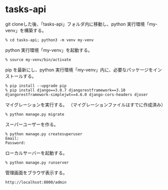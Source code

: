 # tasks-api

git cloneした後、「tasks-api」フォルダ内に移動し、python 実行環境「my-venv」を構築する。

```
% cd tasks-api; python3 -m venv my-venv
```

python 実行環境「my-venv」を起動する。

```
% source my-venv/bin/activate
```

pip を最新にし、python 実行環境「my-venv」内に、必要なパッケージをインストールする。

```
% pip install --upgrade pip
% pip install django==3.0.7 djangorestframework==3.10 djangorestframework-simplejwt==4.6.0 django-cors-headers djoser
```

マイグレーションを実行する。
（マイグレーションファイルはすでに作成済み）

```
% python manage.py migrate
```

スーパーユーザーを作る。

```
% python manage.py createsuperuser
Email:
Password:
```

ローカルサーバーを起動する。

```
% python manage.py runserver
```

管理画面をブラウザ表示する。

```
http://localhsot:8000/admin
```